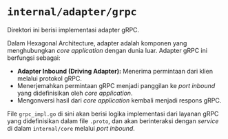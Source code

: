# `internal/adapter/grpc`

Direktori ini berisi implementasi adapter gRPC.

Dalam Hexagonal Architecture, adapter adalah komponen yang menghubungkan *core application* dengan dunia luar. Adapter gRPC ini berfungsi sebagai:
- **Adapter Inbound (Driving Adapter):** Menerima permintaan dari klien melalui protokol gRPC.
- Menerjemahkan permintaan gRPC menjadi panggilan ke *port inbound* yang didefinisikan oleh *core application*.
- Mengonversi hasil dari *core application* kembali menjadi respons gRPC.

File `grpc_impl.go` di sini akan berisi logika implementasi dari layanan gRPC yang didefinisikan dalam file `.proto`, dan akan berinteraksi dengan *service* di dalam `internal/core` melalui *port inbound*.